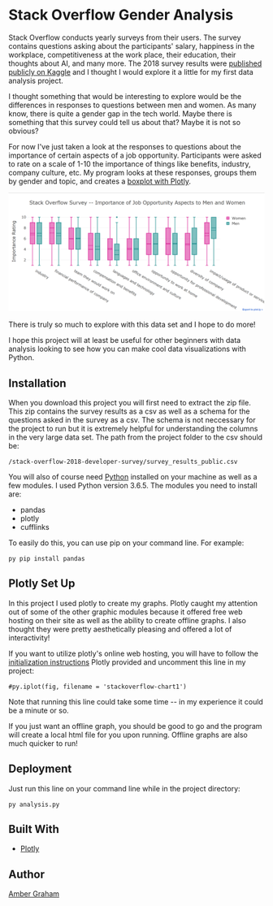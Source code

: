 # Stack Overflow Gender Analysis
Stack Overflow conducts yearly surveys from their users. The survey contains questions asking about the participants' salary, happiness in the workplace, competitiveness at the work place, their education, their thoughts about AI, and many more. The 2018 survey results were [published publicly on Kaggle](https://www.kaggle.com/stackoverflow/stack-overflow-2018-developer-survey) and I thought I would explore it a little for my first data analysis project.

I thought something that would be interesting to explore would be the differences in responses to questions between men and women. As many know, there is quite a gender gap in the tech world. Maybe there is something that this survey could tell us about that? Maybe it is not so obvious?

For now I've just taken a look at the responses to questions about the importance of certain aspects of a job opportunity. Participants were asked to rate on a scale of 1-10 the importance of things like benefits, industry, company culture, etc. My program looks at these responses, groups them by gender and topic, and creates a [boxplot with Plotly](https://plot.ly/~ambigraham/3/stack-overflow-survey-importance-of-job-opportunity-aspects-to-men-and-women/#/).

![Alt text](boxplot_image.png)

There is truly so much to explore with this data set and I hope to do more! 

I hope this project will at least be useful for other beginners with data analysis looking to see how you can make cool data visualizations with Python.

## Installation
When you download this project you will first need to extract the zip file. This zip contains the survey results as a csv as well as a schema for the questions asked in the survey as a csv. The schema is not neccessary for the project to run but it is extremely helpful for understanding the columns in the very large data set. The path from the project folder to the csv should be:
```
/stack-overflow-2018-developer-survey/survey_results_public.csv
```

You will also of course need [Python](https://www.python.org/downloads/) installed on your machine as well as a few modules. I used Python version 3.6.5.
The modules you need to install are:
* pandas
* plotly
* cufflinks

To easily do this, you can use pip on your command line. For example:
```
py pip install pandas
```

## Plotly Set Up
In this project I used plotly to create my graphs. Plotly caught my attention out of some of the other graphic modules because it offered free web hosting on their site as well as the ability to create offline graphs. I also thought they were pretty aesthetically pleasing and offered a lot of interactivity!

If you want to utilize plotly's online web hosting, you will have to follow the [initialization instructions](https://plot.ly/python/getting-started/#initialization-for-online-plotting) Plotly provided and uncomment this line in my project:
```
#py.iplot(fig, filename = 'stackoverflow-chart1')
```
Note that running this line could take some time -- in my experience it could be a minute or so.

If you just want an offline graph, you should be good to go and the program will create a local html file for you upon running. Offline graphs are also much quicker to run!

## Deployment
Just run this line on your command line while in the project directory:
```
py analysis.py
```

## Built With
* [Plotly](https://plot.ly/python/)

## Author
[Amber Graham](github.com/ambergraham)
